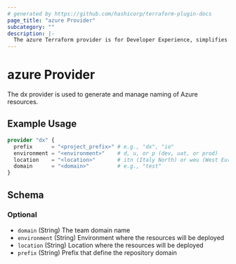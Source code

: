 ```yaml
---
# generated by https://github.com/hashicorp/terraform-plugin-docs
page_title: "azure Provider"
subcategory: ""
description: |-
  The azure Terraform provider is for Developer Experience, simplifies the creation and management of Azure resources following standardized naming conventions.
---
```


# azure Provider

The dx provider is used to generate and manage naming of Azure resources.

## Example Usage

```terraform
provider "dx" {
  prefix      = "<project_prefix>" # e.g., "dx", "io"
  environment = "<environment>"    # d, u, or p (dev, uat, or prod)
  location    = "<location>"       # itn (Italy North) or weu (West Europe)
  domain      = "<domain>"         # e.g., "test"
}
```

<!-- schema generated by tfplugindocs -->
## Schema

### Optional

- `domain` (String) The team domain name
- `environment` (String) Environment where the resources will be deployed
- `location` (String) Location where the resources will be deployed
- `prefix` (String) Prefix that define the repository domain
